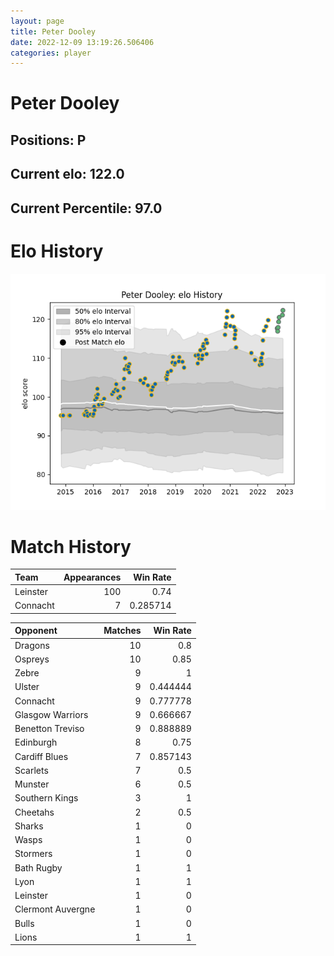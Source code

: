 ```yaml
---  
layout: page  
title: Peter Dooley  
date: 2022-12-09 13:19:26.506406  
categories: player  
---
```

# Peter Dooley

## Positions: P

## Current elo: 122.0

## Current Percentile: 97.0

# Elo History


![elo history](history_PeterDooley.png)
# Match History


| Team     |   Appearances |   Win Rate |
|:---------|--------------:|-----------:|
| Leinster |           100 |   0.74     |
| Connacht |             7 |   0.285714 |

| Opponent          |   Matches |   Win Rate |
|:------------------|----------:|-----------:|
| Dragons           |        10 |   0.8      |
| Ospreys           |        10 |   0.85     |
| Zebre             |         9 |   1        |
| Ulster            |         9 |   0.444444 |
| Connacht          |         9 |   0.777778 |
| Glasgow Warriors  |         9 |   0.666667 |
| Benetton Treviso  |         9 |   0.888889 |
| Edinburgh         |         8 |   0.75     |
| Cardiff Blues     |         7 |   0.857143 |
| Scarlets          |         7 |   0.5      |
| Munster           |         6 |   0.5      |
| Southern Kings    |         3 |   1        |
| Cheetahs          |         2 |   0.5      |
| Sharks            |         1 |   0        |
| Wasps             |         1 |   0        |
| Stormers          |         1 |   0        |
| Bath Rugby        |         1 |   1        |
| Lyon              |         1 |   1        |
| Leinster          |         1 |   0        |
| Clermont Auvergne |         1 |   0        |
| Bulls             |         1 |   0        |
| Lions             |         1 |   1        |